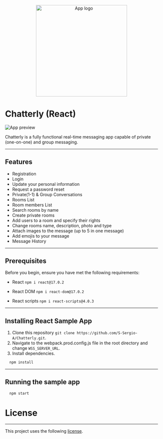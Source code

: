<div style="width:100%">
        <div align="center" style="margin-block: 40px">
        <img align="center" width="300" src="https://res.cloudinary.com/gachi322/image/upload/v1628539170/Chatterly/logo_tvuvuw.svg" alt="App logo"/>
        </div>    
</div>

# Chatterly (React)

![App preview](https://res.cloudinary.com/gachi322/image/upload/v1628787931/Chatterly/preview_jbikmo.png "Preview")

Chatterly is a fully functional real-time messaging app capable of private (one-on-one) and group messaging.

---

## Features

- Registration
- Login
- Update your personal information
- Request a password reset
- Private(1-1) & Group Conversations
- Rooms List
- Room members List
- Search rooms by name
- Create private rooms
- Add users to a room and specify their rights
- Change rooms name, description, photo and type
- Attach images to the message (up to 5 in one message)
- Add emojis to your message
- Message History

---

## Prerequisites

Before you begin, ensure you have met the following requirements:

- React `npm i react@17.0.2`

- React DOM `npm i react-dom@17.0.2`

- React scripts `npm i react-scripts@4.0.3`

---

## Installing React Sample App

1. Clone this repository `git clone https://github.com/S-Sergio-A/Chatterly.git`.
2. Navigate to the webpack.prod.config.js file in the root directory and change `WSS_SERVER_URL`.
3. Install dependencies.

```javascript
  npm install
```

---

## Running the sample app

```javascript
  npm start
```

# License

---

This project uses the following [license](https://github.com/S-Sergio-A/Chatterly/blob/master/LICENSE).

